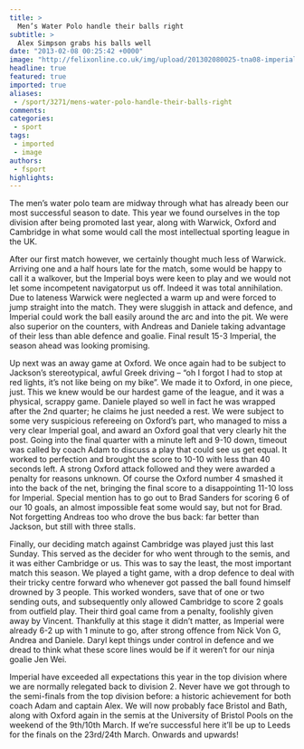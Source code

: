 ```yaml
---
title: >
  Men’s Water Polo handle their balls right
subtitle: >
  Alex Simpson grabs his balls well
date: "2013-02-08 00:25:42 +0000"
image: "http://felixonline.co.uk/img/upload/201302080025-tna08-imperialeagles-ukuni2013.jpg"
headline: true
featured: true
imported: true
aliases:
 - /sport/3271/mens-water-polo-handle-their-balls-right
comments:
categories:
 - sport
tags:
 - imported
 - image
authors:
 - fsport
highlights:
---
```


The men’s water polo team are midway through what has already been our most successful season to date. This year we found ourselves in the top division after being promoted last year, along with Warwick, Oxford and Cambridge in what some would call the most intellectual sporting league in the UK.

After our first match however, we certainly thought much less of Warwick. Arriving one and a half hours late for the match, some would be happy to call it a walkover, but the Imperial boys were keen to play and we would not let some incompetent navigatorput us off. Indeed it was total annihilation. Due to lateness Warwick were neglected a warm up and were forced to jump straight into the match. They were sluggish in attack and defence, and Imperial could work the ball easily around the arc and into the pit. We were also superior on the counters, with Andreas and Daniele taking advantage of their less than able defence and goalie. Final result 15-3 Imperial, the season ahead was looking promising.

Up next was an away game at Oxford. We once again had to be subject to Jackson’s stereotypical, awful Greek driving – “oh I forgot I had to stop at red lights, it’s not like being on my bike”. We made it to Oxford, in one piece, just. This we knew would be our hardest game of the league, and it was a physical, scrappy game. Daniele played so well in fact he was wrapped after the 2nd quarter; he claims he just needed a rest. We were subject to some very suspicious refereeing on Oxford’s part, who managed to miss a very clear Imperial goal, and award an Oxford goal that very clearly hit the post. Going into the final quarter with a minute left and 9-10 down, timeout was called by coach Adam to discuss a play that could see us get equal. It worked to perfection and brought the score to 10-10 with less than 40 seconds left. A strong Oxford attack followed and they were awarded a penalty for reasons unknown. Of course the Oxford number 4 smashed it into the back of the net, bringing the final score to a disappointing 11-10 loss for Imperial. Special mention has to go out to Brad Sanders for scoring 6 of our 10 goals, an almost impossible feat some would say, but not for Brad. Not forgetting Andreas too who drove the bus back: far better than Jackson, but still with three stalls.

Finally, our deciding match against Cambridge was played just this last Sunday. This served as the decider for who went through to the semis, and it was either Cambridge or us. This was to say the least, the most important match this season. We played a tight game, with a drop defence to deal with their tricky centre forward who whenever got passed the ball found himself drowned by 3 people. This worked wonders, save that of one or two sending outs, and subsequently only allowed Cambridge to score 2 goals from outfield play. Their third goal came from a penalty, foolishly given away by Vincent. Thankfully at this stage it didn’t matter, as Imperial were already 6-2 up with 1 minute to go, after strong offence from Nick Von G, Andrea and Daniele. Daryl kept things under control in defence and we dread to think what these score lines would be if it weren’t for our ninja goalie Jen Wei.

Imperial have exceeded all expectations this year in the top division where we are normally relegated back to division 2. Never have we got through to the semi-finals from the top division before: a historic achievement for both coach Adam and captain Alex. We will now probably face Bristol and Bath, along with Oxford again in the semis at the University of Bristol Pools on the weekend of the 9th/10th March. If we’re successful here it’ll be up to Leeds for the finals on the 23rd/24th March. Onwards and upwards!
